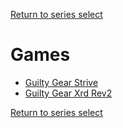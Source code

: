 [Return to series select](../index.md)  

# Games

- [Guilty Gear Strive](./Guilty%20Gear%20Strive/index.md)
- [Guilty Gear Xrd Rev2](./Guilty%20Gear%20Xrd%20Rev2/index.md)

[Return to series select](../index.md)  